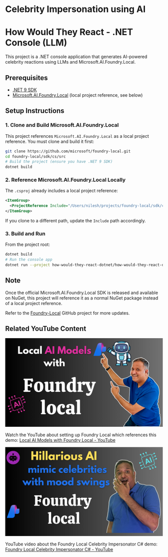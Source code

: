 # Celebrity Impersonation using AI

# How Would They React - .NET Console (LLM)

This project is a .NET console application that generates AI-powered celebrity reactions using LLMs and Microsoft.AI.Foundry.Local.

## Prerequisites

- [.NET 9 SDK](https://dotnet.microsoft.com/)
- [Microsoft.AI.Foundry.Local](https://github.com/microsoft/foundry-local) (local project reference, see below)

## Setup Instructions

### 1. Clone and Build Microsoft.AI.Foundry.Local

This project references `Microsoft.AI.Foundry.Local` as a local project reference. You must clone and build it first:

```bash
git clone https://github.com/microsoft/foundry-local.git
cd foundry-local/sdk/cs/src
# Build the project (ensure you have .NET 9 SDK)
dotnet build
```

### 2. Reference Microsoft.AI.Foundry.Local Locally

The `.csproj` already includes a local project reference:

```xml
<ItemGroup>
  <ProjectReference Include="/Users/nilesh/projects/foundry-local/sdk/cs/src/Microsoft.AI.Foundry.Local.csproj" />
</ItemGroup>
```

If you clone to a different path, update the `Include` path accordingly.

### 3. Build and Run

From the project root:

```bash
dotnet build
# Run the console app
dotnet run --project how-would-they-react-dotnet/how-would-they-react-dotnet.csproj
```

## Note
Once the official Microsoft.AI.Foundry.Local SDK is released and available on NuGet, this project will reference it as a normal NuGet package instead of a local project reference.

Refer to the [Foundry-Local](https://github.com/microsoft/Foundry-Local/) GitHub project for more updates. 

## Related YouTube Content

[![Local AI Models with Foundry Local](../images/Local%20AI%20Models%20with%20Foundry%20Local.png)](https://youtu.be/UYHZY6AbQ-4)

Watch the YouTube about setting up Foundry Local which references this demo:
[Local AI Models with Foundry Local - YouTube](https://youtu.be/UYHZY6AbQ-4)


[![Foundry Local Celebrity Impersonator C#](../images/foundry%20local%20celebrity%20impersonator.png)](https://youtu.be/w5yfetTzIgk)

YouTube video about the Foundry Local Celebrity Impersonator C# demo:
[Foundry Local Celebrity Impersonator C# - YouTube](https://youtu.be/w5yfetTzIgk)

